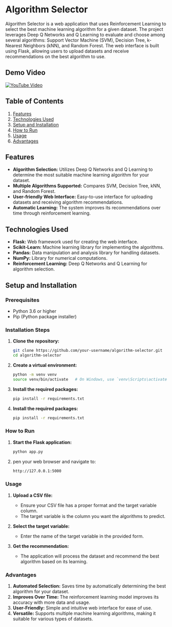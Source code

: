 # Algorithm Selector

Algorithm Selector is a web application that uses Reinforcement Learning to select the best machine learning algorithm for a given dataset. The project leverages Deep Q Networks and Q Learning to evaluate and choose among several algorithms: Support Vector Machine (SVM), Decision Tree, k-Nearest Neighbors (kNN), and Random Forest. The web interface is built using Flask, allowing users to upload datasets and receive recommendations on the best algorithm to use.

## Demo Video

[![YouTube Video](https://encrypted-tbn0.gstatic.com/images?q=tbn:ANd9GcRFHTHi03M5zp97w77w0wuwF_FTfo-UrqvRGw&s)](https://www.youtube.com/watch?v=ocui8DKx4xM)

## Table of Contents

1. [Features](#features)
2. [Technologies Used](#technologies-used)
3. [Setup and Installation](#setup-and-installation)
4. [How to Run](#how-to-run)
5. [Usage](#usage)
6. [Advantages](#advantages)

## Features

- **Algorithm Selection:** Utilizes Deep Q Networks and Q Learning to determine the most suitable machine learning algorithm for your dataset.
- **Multiple Algorithms Supported:** Compares SVM, Decision Tree, kNN, and Random Forest.
- **User-friendly Web Interface:** Easy-to-use interface for uploading datasets and receiving algorithm recommendations.
- **Automatic Learning:** The system improves its recommendations over time through reinforcement learning.

## Technologies Used

- **Flask:** Web framework used for creating the web interface.
- **Scikit-Learn:** Machine learning library for implementing the algorithms.
- **Pandas:** Data manipulation and analysis library for handling datasets.
- **NumPy:** Library for numerical computations.
- **Reinforcement Learning:** Deep Q Networks and Q Learning for algorithm selection.

## Setup and Installation

### Prerequisites

- Python 3.6 or higher
- Pip (Python package installer)

### Installation Steps

1. **Clone the repository:**
   ```bash
   git clone https://github.com/your-username/algorithm-selector.git
   cd algorithm-selector
   ```
   
2. **Create a virtual environment:**
   ```bash
   python -m venv venv
   source venv/bin/activate   # On Windows, use `venv\Scripts\activate`
   ```
3. **Install the required packages:**
   ```bash
   pip install -r requirements.txt
    ```
4. **Install the required packages:**
   ```bash
   pip install -r requirements.txt
    ```

### How to Run
1. **Start the Flask application:**
   ```bash
   python app.py
   ```
2. pen your web browser and navigate to:
   ```bash
   http://127.0.0.1:5000
   ```

### Usage
1. **Upload a CSV file:**
   - Ensure your CSV file has a proper format and the target variable column.
   - The target variable is the column you want the algorithms to predict.

2. **Select the target variable:**
   - Enter the name of the target variable in the provided form.

3. **Get the recommendation:**
   - The application will process the dataset and recommend the best algorithm based on its learning.

### Advantages
1. **Automated Selection:** Saves time by automatically determining the best algorithm for your dataset.
2. **Improves Over Time:** The reinforcement learning model improves its accuracy with more data and usage.
3. **User-Friendly:** Simple and intuitive web interface for ease of use.
4. **Versatile:** Supports multiple machine learning algorithms, making it suitable for various types of datasets.
